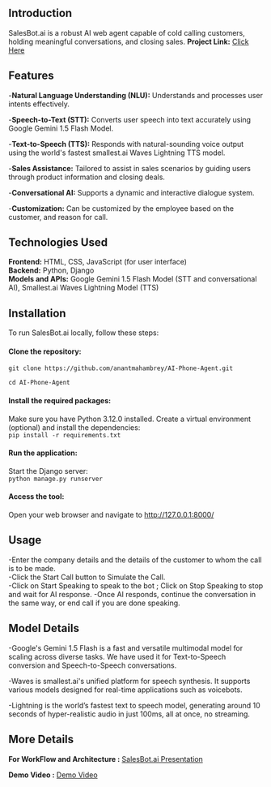 ## Introduction
SalesBot.ai is a robust AI web agent capable of cold calling customers, holding meaningful conversations, and closing sales.
**Project Link:** [Click Here](https://anant1911.pythonanywhere.com/)

## Features
-**Natural Language Understanding (NLU):** Understands and processes user intents effectively.

-**Speech-to-Text (STT):** Converts user speech into text accurately using Google Gemini 1.5 Flash Model.

-**Text-to-Speech (TTS):** Responds with natural-sounding voice output using the world's fastest smallest.ai Waves Lightning TTS model.

-**Sales Assistance:** Tailored to assist in sales scenarios by guiding users through product information and closing deals.

-**Conversational AI:** Supports a dynamic and interactive dialogue system.

-**Customization:** Can be customized by the employee based on the customer, and reason for call.

## Technologies Used
**Frontend:** HTML, CSS, JavaScript (for user interface)    
**Backend:** Python, Django    
**Models and APIs:** Google Gemini 1.5 Flash Model (STT and conversational AI), Smallest.ai Waves Lightning Model (TTS)

## Installation
To run SalesBot.ai locally, follow these steps:

#### Clone the repository:
```git clone https://github.com/anantmahambrey/AI-Phone-Agent.git```

```cd AI-Phone-Agent```

#### Install the required packages: 
Make sure you have Python 3.12.0 installed. Create a virtual environment (optional) and install the dependencies:    
```pip install -r requirements.txt```

#### Run the application: 
Start the Django server:    
```python manage.py runserver```

#### Access the tool: 
Open your web browser and navigate to http://127.0.0.1:8000/

## Usage
-Enter the company details and the details of the customer to whom the call is to be made.    
-Click the Start Call button to Simulate the Call.    
-Click on Start Speaking to speak to the bot ; Click on Stop Speaking to stop and wait for AI response.
-Once AI responds, continue the conversation in the same way, or end call if you are done speaking.

## Model Details
-Google's Gemini 1.5 Flash is a fast and versatile multimodal model for scaling across diverse tasks.
We have used it for Text-to-Speech conversion and Speech-to-Speech conversations.

-Waves is smallest.ai's unified platform for speech synthesis. It supports various models designed for real-time applications such as voicebots.

-Lightning is the world’s fastest text to speech model, generating around 10 seconds of hyper-realistic audio in just 100ms, all at once, no streaming.

## More Details
**For WorkFlow and Architecture :** [SalesBot.ai Presentation](https://drive.google.com/file/d/1pbXZCC3hCVbTBebbOrpZ4dDlN944jM7P/view?usp=drive_link)

**Demo Video :** [Demo Video](https://drive.google.com/file/d/1IEExkF8Y25dEnH1Y-lwP3Jlh45OD0SsT/view?usp=drive_link)


